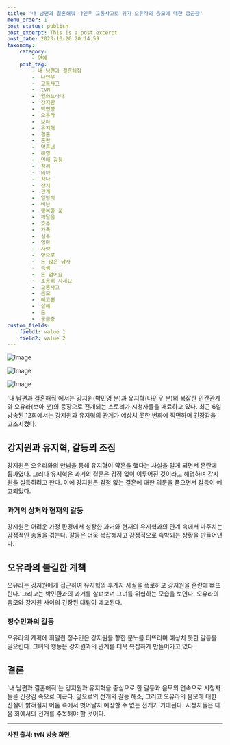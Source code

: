 ```yaml
---
title: '내 남편과 결혼해줘 나인우 교통사고로 위기 오유라의 음모에 대한 궁금증'
menu_order: 1
post_status: publish
post_excerpt: This is a post excerpt
post_date: 2023-10-20 20:14:59
taxonomy:
    category:
        - 연예
    post_tag:
        - 내 남편과 결혼해줘
        -  나인우
        -  교통사고
        -  tvN
        -  월화드라마
        -  강지원
        -  박민영
        -  오유라
        -  보아
        -  유지혁
        -  결혼
        -  혼란
        -  약혼녀
        -  해명
        -  연애 감정
        -  정리
        -  의아
        -  참다
        -  상처
        -  관계
        -  일방적
        -  비난
        -  행복한 꿈
        -  깨달음
        -  호수
        -  가족
        -  실수
        -  엄마
        -  사랑
        -  앞으로
        -  돈 많은 남자
        -  속셈
        -  돈 없어요
        -  조용히 사세요
        -  교통사고
        -  음모
        -  예고편
        -  살해
        -  돈
        -  궁금증
custom_fields:
    field1: value 1
    field2: value 2
---
```


![Image](https://mimgnews.pstatic.net/image/311/2024/02/06/0001689384_001_20240206215301295.jpg?type=w540)

![Image](https://ssl.pstatic.net/mimgnews/image/311/2024/02/06/0001689384_002_20240206215301335.jpg?type=w540)

![Image](https://mimgnews.pstatic.net/image/311/2024/02/06/0001689384_003_20240206215301384.jpg?type=w540)


'내 남편과 결혼해줘'에서는 강지원(박민영 분)과 유지혁(나인우 분)의 복잡한 인간관계와 오유라(보아 분)의 등장으로 전개되는 스토리가 시청자들을 매료하고 있다. 최근 6일 방송된 12회에서는 강지원과 유지혁의 관계가 예상치 못한 변화에 직면하며 긴장감을 고조시켰다.

## 강지원과 유지혁, 갈등의 조짐
강지원은 오유라와의 만남을 통해 유지혁이 약혼을 했다는 사실을 알게 되면서 혼란에 휩싸였다. 그러나 유지혁은 과거의 결혼은 감정 없이 이루어진 것이라고 해명하며 강지원을 설득하려고 한다. 이에 강지원은 감정 없는 결혼에 대한 의문을 품으면서 갈등이 예고되었다.

### 과거의 상처와 현재의 갈등
강지원은 어려운 가정 환경에서 성장한 과거와 현재의 유지혁과의 관계 속에서 마주치는 감정적인 충돌을 겪는다. 갈등은 더욱 복잡해지고 감정적으로 속박되는 상황을 만들어낸다.

## 오유라의 불길한 계책
오유라는 강지원에게 접근하여 유지혁의 후계자 사실을 폭로하고 강지원을 혼란에 빠뜨린다. 그리고는 박민환과의 과거를 살펴보며 그녀를 위협하는 모습을 보인다. 오유라의 음모와 강지원 사이의 긴장된 대립이 예고된다.

### 정수민과의 갈등
오유라의 계획에 휘말린 정수민은 강지원을 향한 분노를 터뜨리며 예상치 못한 갈등을 일으킨다. 그녀의 행동은 강지원과의 관계를 더욱 복잡하게 만들어가고 있다.

## 결론
'내 남편과 결혼해줘'는 강지원과 유지혁을 중심으로 한 갈등과 음모의 연속으로 시청자들을 긴장감 속으로 이끈다. 앞으로의 전개와 갈등 해소, 그리고 오유라의 음모에 대한 진실이 밝혀질지 어둠 속에서 벗어날지 예상할 수 없는 전개가 기대된다. 시청자들은 다음 회에서의 전개를 주목해야 할 것이다.

---
**사진 출처: tvN 방송 화면**
